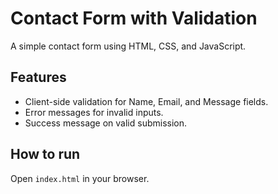 # Contact Form with Validation

A simple contact form using HTML, CSS, and JavaScript.  

## Features

- Client-side validation for Name, Email, and Message fields.
- Error messages for invalid inputs.
- Success message on valid submission.

## How to run

Open `index.html` in your browser.
